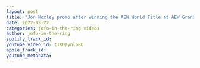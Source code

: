 ```yaml
---
layout: post
title: "Jon Moxley promo after winning the AEW World Title at AEW Grand Slam"
date: 2022-09-22
categories: jofo-in-the-ring videos
author: jofo-in-the-ring
spotify_track_id: 
youtube_video_id: t1KOaynloRU
apple_track_id: 
youtube_metadata: 
---
```

